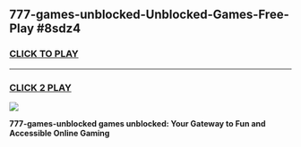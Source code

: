 
## 777-games-unblocked-Unblocked-Games-Free-Play #8sdz4
<h3>
<a href="https://us.freeplayer.one?title=777-games-unblocked&ref=9M">CLICK TO PLAY</a></h3>
<hr>

<h3>
<a href="https://us.freeplayer.one?title=777-games-unblocked&ref=9M">CLICK 2 PLAY</a>
  
</h3>

<a href="https://us.freeplayer.one?title=777-games-unblocked&ref=9M"><img src="https://clearcache.store/games.png"></a>


**777-games-unblocked games unblocked: Your Gateway to Fun and Accessible Online Gaming**
